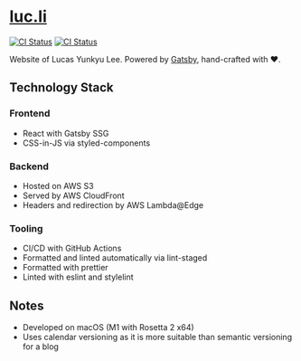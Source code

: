 # [luc.li](https://luc.li)

[![CI Status](https://github.com/rocketll/luc.li/workflows/Build%20CI/badge.svg)](https://github.com/RocketLL/luc.li/actions/workflows/build.yml) [![CI Status](https://github.com/rocketll/luc.li/workflows/AWS%20CD/badge.svg)](https://github.com/RocketLL/luc.li/actions/workflows/deploy.yml)

Website of Lucas Yunkyu Lee. Powered by [Gatsby](http://gatsbyjs.com), hand-crafted with ❤️.

## Technology Stack

### Frontend

- React with Gatsby SSG
- CSS-in-JS via styled-components

### Backend

- Hosted on AWS S3
- Served by AWS CloudFront
- Headers and redirection by AWS Lambda@Edge

### Tooling

- CI/CD with GitHub Actions
- Formatted and linted automatically via lint-staged
- Formatted with prettier
- Linted with eslint and stylelint

## Notes

- Developed on macOS (M1 with Rosetta 2 x64)
- Uses calendar versioning as it is more suitable than semantic versioning for a blog
